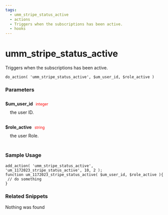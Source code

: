 ```yaml
---
tags: 
  - umm_stripe_status_active
  - actions
  - Triggers when the subscriptions has been active.
  - hooks
---
```

# umm\_stripe\_status\_active
Triggers when the subscriptions has been active.
<Badge text="Since 1.0.0" vertical="middle" />
``` php:no-line-numbers
do_action( 'umm_stripe_status_active', $um_user_id, $role_active )
```
<div class='hook-sep'></div>

### Parameters

<div style='padding: 10px 0px 10px;'>
<strong>$um_user_id</strong> <span style='color:red;font-size:12px;padding: 0px 5px 0px 5px' >integer</span>
<div style="margin-left:10px;padding: 10px 5px">the user ID.</div>
</div>
<div style='padding: 10px 0px 10px;'>
<strong>$role_active</strong> <span style='color:red;font-size:12px;padding: 0px 5px 0px 5px' >string</span>
<div style="margin-left:10px;padding: 10px 5px">the user Role.</div>
</div>
<div class='hook-sep'></div>



### Sample Usage

``` php:no-line-numbers
add_action( 'umm_stripe_status_active', 'um_1172023_stripe_status_active', 10, 2 );
function um_1172023_stripe_status_active( $um_user_id, $role_active ){
 // do something
}
```
<div class='hook-sep'></div>



### Related Snippets

Nothing was found

